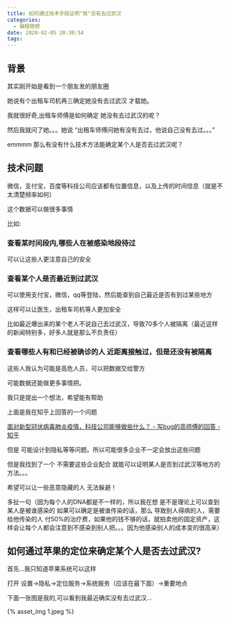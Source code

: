 ```yaml
---
title: 如何通过技术手段证明"我"没有去过武汉
categories:
  - 编程随想
date: 2020-02-05 20:30:54
tags:
---
```


## 背景

其实刚开始是看到一个朋友发的朋友圈

她说有个出租车司机再三确定她没有去过武汉 才载她。

我就很好奇,出租车师傅是如何确定 她没有去过武汉的呢？

然后我就问了她。。。她说 “出租车师傅问她有没有去过，他说自己没有去过。。。”

emmmm 那么有没有什么技术方法能确定某个人是否去过武汉呢？

## 技术问题

微信，支付宝，百度等科技公司应该都有位置信息，以及上传的时间信息（就是不太清楚频率如何）

这个数据可以做很多事情

比如:

### 查看某时间段内,哪些人在被感染地段待过

可以让这些人更注意自己的安全

### 查看某个人是否最近到过武汉

可以使用支付宝，微信，qq等登陆，然后能查到自己最近是否有到过某些地方

这样可以让医生，出租车司机等人更加安全

比如最近爆出来的某个老人不说自己去过武汉，导致70多个人被隔离（最近这样的新闻特别多，好多人就是那么不负责任）

### 查看哪些人有和已经被确诊的人 近距离接触过，但是还没有被隔离
这些人我认为可能是高危人员，可以把数据交给警方

可能数据还能做更多事情把。

我只是提出一个想法，希望能有帮助

上面是我在知乎上回答的一个问题 

[面对新型冠状病毒肺炎疫情，科技公司能够做些什么？ - 写bug的高师傅的回答 - 知乎](https://www.zhihu.com/question/367572490/answer/984050487)

但是 可能设计到隐私等等问题。所以可能很多企业不一定会放出这些问题

但是我找到了一个 不需要这些企业配合 就能可以证明某人是否到过武汉等地方的 方法。。。

希望可以让一些恶意隐藏的人 无法躲避！

多扯一句（因为每个人的DNA都是不一样的，所以我在想 是不是理论上可以查到 某人是被谁感染的
如果可以确定是被谁传染的话，那么 导致别人得病的人，需要给他传染的人 付50%的治疗费，如果他的钱不够的话，就拍卖他的固定资产，这样会让每个人都会注意到不感染到别人把。。。因为他感染别人的成本变的很高来）

## 如何通过苹果的定位来确定某个人是否去过武汉?

首先...我只知道苹果系统可以这样

打开 设置->隐私->定位服务->系统服务（应该在最下面）->重要地点

下面一张图是我的,可以看到我最近确实没有去过武汉...

{% asset_img 1.jpeg  %}
